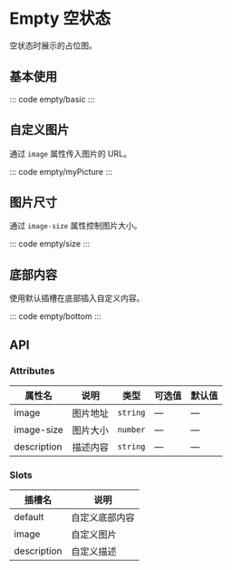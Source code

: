 <script setup>
  import basic from 'exam/empty/basic.vue'
  import myPicture from 'exam/empty/myPicture.vue'
  import size from 'exam/empty/size.vue'
  import bottom from 'exam/empty/bottom.vue'
</script>

# Empty 空状态

空状态时展示的占位图。

## 基本使用

::: code empty/basic
<basic></basic>
:::

## 自定义图片

通过 `image` 属性传入图片的 URL。

::: code empty/myPicture
<myPicture></myPicture>
:::

## 图片尺寸

通过 `image-size` 属性控制图片大小。

::: code empty/size
<size></size>
:::

## 底部内容

使用默认插槽在底部插入自定义内容。

::: code empty/bottom
<bottom></bottom>
:::

## API

### Attributes

| 属性名      | 说明     | 类型     | 可选值 | 默认值 |
| ----------- | -------- | -------- | ------ | ------ |
| image       | 图片地址 | `string` | —      | —      |
| image-size  | 图片大小 | `number` | —      | —      |
| description | 描述内容 | `string` | —      | —      |

### Slots

| 插槽名      | 说明           |
| ----------- | -------------- |
| default     | 自定义底部内容 |
| image       | 自定义图片     |
| description | 自定义描述     |
